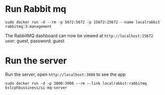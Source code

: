 
# Run Rabbit mq

`sudo docker run -d --rm -p 5672:5672 -p 15672:15672 --name localrabbit rabbitmq:3-management`

The RabbitMQ dashboard can now be viewed at `http://localhost:15672` user: guest, password: guest

# Run the server

Run the server, open `http://localhost:3000` to see the app

`sudo docker run -d -p 3000:3000 --rm --link localrabbit:rabbitmq bslcphbussiness/si-mq-server`
